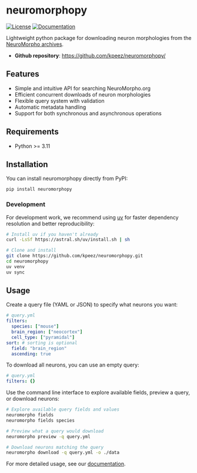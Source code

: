 # neuromorphopy

[![License](https://img.shields.io/github/license/kpeez/neuromorphopy)](https://img.shields.io/github/license/kpeez/neuromorphopy)
[![Documentation](https://img.shields.io/badge/docs-latest-blue.svg)](https://neuromorphopy.readthedocs.io/)

Lightweight python package for downloading neuron morphologies from the [NeuroMorpho archives](https://neuromorpho.org/).

- **Github repository**: <https://github.com/kpeez/neuromorphopy/>

## Features

- Simple and intuitive API for searching NeuroMorpho.org
- Efficient concurrent downloads of neuron morphologies
- Flexible query system with validation
- Automatic metadata handling
- Support for both synchronous and asynchronous operations

## Requirements

- Python >= 3.11

## Installation

You can install neuromorphopy directly from PyPI:

```bash
pip install neuromorphopy
```

### Development

For development work, we recommend using [uv](https://github.com/astral-sh/uv) for faster dependency resolution and better reproducibility:

```bash
# Install uv if you haven't already
curl -LsSf https://astral.sh/uv/install.sh | sh

# Clone and install
git clone https://github.com/kpeez/neuromorphopy.git
cd neuromorphopy
uv venv
uv sync
```

## Usage

Create a query file (YAML or JSON) to specify what neurons you want:

```yaml
# query.yml
filters:
  species: ["mouse"]
  brain_region: ["neocortex"]
  cell_type: ["pyramidal"]
sort: # sorting is optional
  field: "brain_region"
  ascending: true
```

To download all neurons, you can use an empty query:

```yaml
# query.yml
filters: {}
```

Use the command line interface to explore available fields, preview a query, or download neurons:

```bash
# Explore available query fields and values
neuromorpho fields
neuromorpho fields species

# Preview what a query would download
neuromorpho preview -q query.yml

# Download neurons matching the query
neuromorpho download -q query.yml -o ./data
```

For more detailed usage, see our [documentation](docs/getting_started.md).
